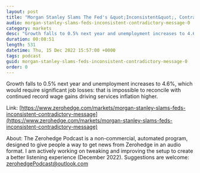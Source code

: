 ```yaml
---
layout: post
title: "Morgan Stanley Slams The Fed's &quot;Inconsistent&quot;, Contradictory Message"
audio: morgan-stanley-slams-feds-inconsistent-contradictory-message-0
category: markets
desc: "Growth falls to 0.5% next year and unemployment increases to 4.6%, which would require significant job losses: that is impossible to reconcile with continued record wage gains driving services inflation higher."
duration: 00:08:51
length: 531
datetime: Thu, 15 Dec 2022 15:57:00 +0000
tags: podcast
guid: morgan-stanley-slams-feds-inconsistent-contradictory-message-0
order: 0
---
```

Growth falls to 0.5% next year and unemployment increases to 4.6%, which would require significant job losses: that is impossible to reconcile with continued record wage gains driving services inflation higher.

Link: [https://www.zerohedge.com/markets/morgan-stanley-slams-feds-inconsistent-contradictory-message](https://www.zerohedge.com/markets/morgan-stanley-slams-feds-inconsistent-contradictory-message)

About: The Zerohedge Podcast is a non-commercial, automated program, designed to give people a way to get news from Zerohedge in an audio format.  I am actively working on tweaking and improving the setup to create a better listening experience (December 2022).  Suggestions are welcome: [zerohedgePodcast@outlook.com](mailto:zerohedgePodcast@outlook.com)